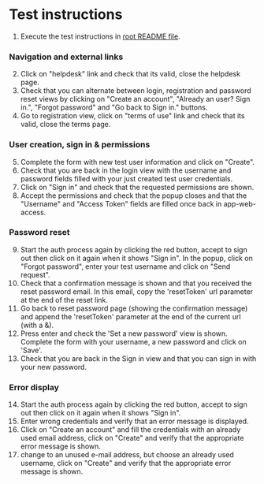# Test instructions

1. Execute the test instructions in [root README file](../README.md#Test).

### Navigation and external links

2. Click on "helpdesk" link and check that its valid, close the helpdesk page.
3. Check that you can alternate between login, registration and password reset views by clicking on "Create an account", "Already an user? Sign in.", "Forgot password" and "Go back to Sign in." buttons. 
4. Go to registration view, click on "terms of use" link and check that its valid, close the terms page.

### User creation, sign in & permissions

5. Complete the form with new test user information and click on "Create".
6. Check that you are back in the login view with the username and password fields filled with your just created test user credentials.
7. Click on "Sign in" and check that the requested permissions are shown.
8. Accept the permissions and check that the popup closes and that the "Username" and "Access Token" fields are filled once back in app-web-access.

### Password reset

9. Start the auth process again by clicking the red button, accept to sign out then click on it again when it shows "Sign in". In the popup, click on "Forgot password", enter your test username and click on "Send request".
10. Check that a confirmation message is shown and that you received the reset password email. In this email, copy the 'resetToken' url parameter at the end of the reset link.
11. Go back to reset password page (showing the confirmation message) and append the 'resetToken' parameter at the end of the current url (with a &).
12. Press enter and check the 'Set a new password' view is shown. Complete the form with your username, a new password and click on 'Save'.
13. Check that you are back in the Sign in view and that you can sign in with your new password.

### Error display

14. Start the auth process again by clicking the red button, accept to sign out then click on it again when it shows "Sign in". 
15. Enter wrong credentials and verify that an error message is displayed.
16. Click on "Create an account" and fill the credentials with an already used email address, click on "Create" and verify that the appropriate error message is shown.
17. change to an unused e-mail address, but choose an already used username, click on "Create" and verify that the appropriate error message is shown.
